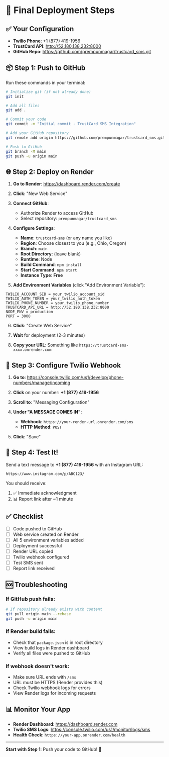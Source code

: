 # 🚀 Final Deployment Steps

## ✅ Your Configuration

- **Twilio Phone**: +1 (877) 419-1956
- **TrustCard API**: http://52.180.138.232:8000
- **GitHub Repo**: https://github.com/prempunmagar/trustcard_sms.git

## 📦 Step 1: Push to GitHub

Run these commands in your terminal:

```bash
# Initialize git (if not already done)
git init

# Add all files
git add .

# Commit your code
git commit -m "Initial commit - TrustCard SMS Integration"

# Add your GitHub repository
git remote add origin https://github.com/prempunmagar/trustcard_sms.git

# Push to GitHub
git branch -M main
git push -u origin main
```

## 🌐 Step 2: Deploy on Render

1. **Go to Render**: https://dashboard.render.com/create

2. **Click**: "New Web Service"

3. **Connect GitHub**:
   - Authorize Render to access GitHub
   - Select repository: `prempunmagar/trustcard_sms`

4. **Configure Settings**:
   - **Name**: `trustcard-sms` (or any name you like)
   - **Region**: Choose closest to you (e.g., Ohio, Oregon)
   - **Branch**: `main`
   - **Root Directory**: (leave blank)
   - **Runtime**: Node
   - **Build Command**: `npm install`
   - **Start Command**: `npm start`
   - **Instance Type**: **Free**

5. **Add Environment Variables** (click "Add Environment Variable"):

```
TWILIO_ACCOUNT_SID = your_twilio_account_sid
TWILIO_AUTH_TOKEN = your_twilio_auth_token
TWILIO_PHONE_NUMBER = your_twilio_phone_number
TRUSTCARD_API_URL = http://52.180.138.232:8000
NODE_ENV = production
PORT = 3000
```

6. **Click**: "Create Web Service"

7. **Wait** for deployment (2-3 minutes)

8. **Copy your URL**: Something like `https://trustcard-sms-xxxx.onrender.com`

## 📱 Step 3: Configure Twilio Webhook

1. **Go to**: https://console.twilio.com/us1/develop/phone-numbers/manage/incoming

2. **Click** on your number: **+1 (877) 419-1956**

3. **Scroll to**: "Messaging Configuration"

4. **Under "A MESSAGE COMES IN"**:
   - **Webhook**: `https://your-render-url.onrender.com/sms`
   - **HTTP Method**: `POST`

5. **Click**: "Save"

## 🧪 Step 4: Test It!

Send a text message to **+1 (877) 419-1956** with an Instagram URL:

```
https://www.instagram.com/p/ABC123/
```

You should receive:
1. ✅ Immediate acknowledgment
2. 📊 Report link after ~1 minute

## ✅ Checklist

- [ ] Code pushed to GitHub
- [ ] Web service created on Render
- [ ] All 5 environment variables added
- [ ] Deployment successful
- [ ] Render URL copied
- [ ] Twilio webhook configured
- [ ] Test SMS sent
- [ ] Report link received

## 🆘 Troubleshooting

### If GitHub push fails:
```bash
# If repository already exists with content
git pull origin main --rebase
git push -u origin main
```

### If Render build fails:
- Check that `package.json` is in root directory
- View build logs in Render dashboard
- Verify all files were pushed to GitHub

### If webhook doesn't work:
- Make sure URL ends with `/sms`
- URL must be HTTPS (Render provides this)
- Check Twilio webhook logs for errors
- View Render logs for incoming requests

## 📊 Monitor Your App

- **Render Dashboard**: https://dashboard.render.com
- **Twilio SMS Logs**: https://console.twilio.com/us1/monitor/logs/sms
- **Health Check**: `https://your-app.onrender.com/health`

---

**Start with Step 1**: Push your code to GitHub! 🎯

